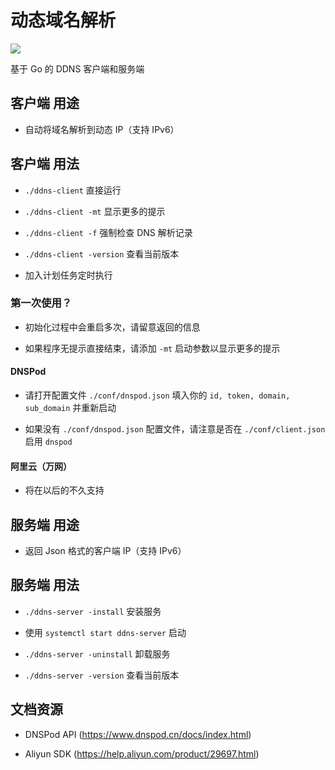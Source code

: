 # 动态域名解析
![](https://travis-ci.com/yzy613/ddns.svg?branch=master)


基于 Go 的 DDNS 客户端和服务端

## 客户端 用途
- 自动将域名解析到动态 IP（支持 IPv6）

## 客户端 用法
- `./ddns-client` 直接运行

- `./ddns-client -mt` 显示更多的提示

- `./ddns-client -f` 强制检查 DNS 解析记录

- `./ddns-client -version` 查看当前版本

- 加入计划任务定时执行

### 第一次使用？
- 初始化过程中会重启多次，请留意返回的信息

- 如果程序无提示直接结束，请添加 `-mt` 启动参数以显示更多的提示

#### DNSPod
- 请打开配置文件 `./conf/dnspod.json` 填入你的 `id, token, domain, sub_domain` 并重新启动

- 如果没有 `./conf/dnspod.json` 配置文件，请注意是否在 `./conf/client.json` 启用 `dnspod`

#### 阿里云（万网）
- 将在以后的不久支持

## 服务端 用途
- 返回 Json 格式的客户端 IP（支持 IPv6）

## 服务端 用法
- `./ddns-server -install` 安装服务

- 使用 `systemctl start ddns-server` 启动

- `./ddns-server -uninstall` 卸载服务

- `./ddns-server -version` 查看当前版本

## 文档资源
- DNSPod API (https://www.dnspod.cn/docs/index.html)

- Aliyun SDK (https://help.aliyun.com/product/29697.html)